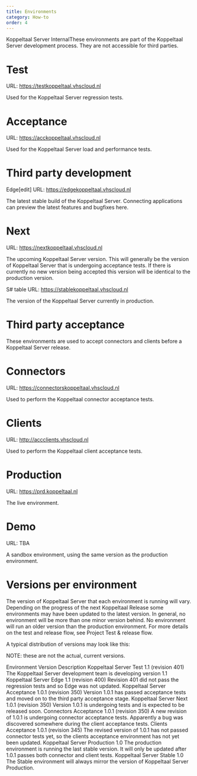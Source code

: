 ```yaml
---
title: Environments
category: How-to
order: 4
---
```

Koppeltaal Server InternalThese environments are part of the Koppeltaal Server development process. They are not accessible for third parties.

# Test
URL: https://testkoppeltaal.vhscloud.nl

Used for the Koppeltaal Server regression tests.

# Acceptance
URL: https://acckoppeltaal.vhscloud.nl

Used for the Koppeltaal Server load and performance tests.

# Third party development
Edge[edit]
URL: https://edgekoppeltaal.vhscloud.nl

The latest stable build of the Koppeltaal Server. Connecting applications can preview the latest features and bugfixes here.

# Next
URL: https://nextkoppeltaal.vhscloud.nl

The upcoming Koppeltaal Server version. This will generally be the version of Koppeltaal Server that is undergoing acceptance tests. If there is currently no new version being accepted this version will be identical to the production version.

S# table
URL: https://stablekoppeltaal.vhscloud.nl

The version of the Koppeltaal Server currently in production.

# Third party acceptance
These environments are used to accept connectors and clients before a Koppeltaal Server release.

# Connectors
URL: https://connectorskoppeltaal.vhscloud.nl

Used to perform the Koppeltaal connector acceptance tests.

# Clients
URL: http://accclients.vhscloud.nl

Used to perform the Koppeltaal client acceptance tests.

# Production
URL: https://prd.koppeltaal.nl

The live environment.

# Demo
URL: TBA

A sandbox environment, using the same version as the production environment.

# Versions per environment
The version of Koppeltaal Server that each environment is running will vary. Depending on the progress of the next Koppeltaal Release some environments may have been updated to the latest version. In general, no environment will be more than one minor version behind. No environment will run an older version than the production environment. For more details on the test and release flow, see Project Test & release flow.

A typical distribution of versions may look like this:

NOTE: these are not the actual, current versions.

Environment	Version	Description
Koppeltaal Server Test	1.1 (revision 401)	The Koppeltaal Server development team is developing version 1.1
Koppeltaal Server Edge	1.1 (revision 400)	Revision 401 did not pass the regression tests and so Edge was not updated.
Koppeltaal Server Acceptance	1.0.1 (revision 350)	Version 1.0.1 has passed acceptance tests and moved on to the third party acceptance stage.
Koppeltaal Server Next	1.0.1 (revision 350)	Version 1.0.1 is undergoing tests and is expected to be released soon.
Connectors Acceptance	1.0.1 (revision 350)	A new revision of 1.0.1 is undergoing connector acceptance tests. Apparently a bug was discovered somewhere during the client acceptance tests.
Clients Acceptance	1.0.1 (revision 345)	The revised version of 1.0.1 has not passed connector tests yet, so the clients acceptance environment has not yet been updated.
Koppeltaal Server Production	1.0	The production environment is running the last stable version. It will only be updated after 1.0.1 passes both connector and client tests.
Koppeltaal Server Stable	1.0	The Stable environment will always mirror the version of Koppeltaal Server Production.

